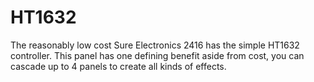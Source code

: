 HT1632
======

The reasonably low cost Sure Electronics 2416 has the simple HT1632 controller. This panel has one defining benefit aside from cost, you can cascade up to 4 panels to create all kinds of effects.